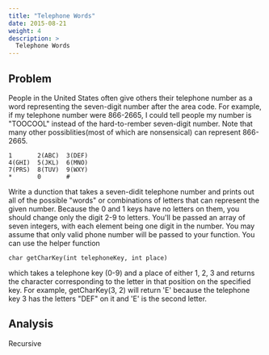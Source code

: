 ```yaml
---
title: "Telephone Words"
date: 2015-08-21
weight: 4
description: >
  Telephone Words
---
```


## Problem

People in the United States often give others their telephone number as a word representing the seven-digit number after the area code.
For example, if my telephone number were 866-2665, I could tell people my number is "TOOCOOL" instead of the hard-to-rember seven-digit number. Note that many other possiblities(most of which are nonsensical) can represent 866-2665.

    1       2(ABC)  3(DEF)
    4(GHI)  5(JKL)  6(MNO)
    7(PRS)  8(TUV)  9(WXY)
    *       0       #

Write a dunction that takes a seven-didit telephone number and prints out all of the possible "words" or combinations of letters that can represent the given number.
Because the 0 and 1 keys have no letters on them, you should change only the digit 2-9 to letters. You'll be passed an array of seven integers, with each element being one digit in the number.
You may assume that only valid phone number will be passed to your function. You can use the helper function
    
    char getCharKey(int telephoneKey, int place)

which takes a telephone key (0-9) and a place of either 1, 2, 3 and returns the character corresponding to the letter in that position on the specified key.
For example, getCharKey(3, 2) will return 'E' because the telephone key 3 has the letters "DEF" on it and 'E' is the second letter.

## Analysis

Recursive
